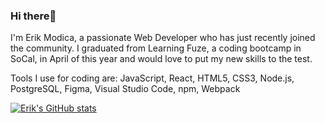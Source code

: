 ### Hi there👋

  I'm Erik Modica, a passionate Web Developer who has just recently joined the community.  I graduated from Learning Fuze, a coding bootcamp in SoCal, in April of this year and would love to put my new skills to the test.  
  
  Tools I use for coding are: 
    JavaScript, React, HTML5, CSS3, Node.js, PostgreSQL, Figma, Visual Studio Code, npm, Webpack

[![Erik's GitHub stats](https://github-readme-stats.vercel.app/api?username=ErikModica&count_private=true&theme=monokai)](https://github.com/anuraghazra/github-readme-stats)

